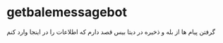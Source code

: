 # getbalemessagebot
گرفتن پیام ها از بله و ذخیره در دیتا بیس
قصد دارم که اطلاعات را در اینجا وارد کنم
